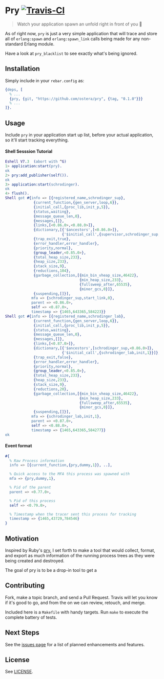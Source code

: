 # Pry [![Travis-CI](https://api.travis-ci.org/ostera/pry.svg)](https://travis-ci.org/ostera/pry)
> Watch your application spawn an unfold right in front of you 🔭

As of right now, `pry` is just a very simple application that will trace and store all of
`erlang:spawn` and `erlang:spawn_link` calls being made for any non-standard Erlang module.

Have a look at `pry_blacklist` to see exactly what's being ignored.

## Installation

Simply include in your `rebar.config` as:

```erlang
{deps, [
  % ...
  {pry, {git, "https://github.com/ostera/pry", {tag, "0.1.0"}}}
  % ...
]}.
```
## Usage

Include `pry` in your application start up list, before your actual application,
so it'll start tracking everything.

#### Shell Sesssion Tutorial

```erlang
Eshell V7.3  (abort with ^G)
1> application:start(pry).
ok
2> pry:add_publisher(self()).
ok
3> application:start(schrodinger).
ok
4> flush().
Shell got #{info => [{registered_name,schrodinger_sup},
             {current_function,{gen_server,loop,6}},
             {initial_call,{proc_lib,init_p,5}},
             {status,waiting},
             {message_queue_len,0},
             {messages,[]},
             {links,[<0.86.0>,<0.88.0>]},
             {dictionary,[{'$ancestors',[<0.86.0>]},
                          {'$initial_call',{supervisor,schrodinger_sup,1}}]},
             {trap_exit,true},
             {error_handler,error_handler},
             {priority,normal},
             {group_leader,<0.85.0>},
             {total_heap_size,233},
             {heap_size,233},
             {stack_size,9},
             {reductions,104},
             {garbage_collection,[{min_bin_vheap_size,46422},
                                  {min_heap_size,233},
                                  {fullsweep_after,65535},
                                  {minor_gcs,0}]},
             {suspending,[]}],
            mfa => {schrodinger_sup,start_link,0},
            parent => <0.86.0>,
            self => <0.87.0>,
            timestamp => {1465,643365,584223}}
Shell got #{info => [{registered_name,schrodinger_lab},
             {current_function,{gen_server,loop,6}},
             {initial_call,{proc_lib,init_p,5}},
             {status,waiting},
             {message_queue_len,0},
             {messages,[]},
             {links,[<0.87.0>]},
             {dictionary,[{'$ancestors',[schrodinger_sup,<0.86.0>]},
                          {'$initial_call',{schrodinger_lab,init,1}}]},
             {trap_exit,false},
             {error_handler,error_handler},
             {priority,normal},
             {group_leader,<0.85.0>},
             {total_heap_size,233},
             {heap_size,233},
             {stack_size,9},
             {reductions,20},
             {garbage_collection,[{min_bin_vheap_size,46422},
                                  {min_heap_size,233},
                                  {fullsweep_after,65535},
                                  {minor_gcs,0}]},
             {suspending,[]}],
            mfa => {schrodinger_lab,init,1},
            parent => <0.87.0>,
            self => <0.88.0>,
            timestamp => {1465,643365,584277}}
ok
```

#### Event format


```erlang
#{
  % Raw Process information
  info => [{current_function,{pry,dummy,1}}, ..],

  % Quick access to the MFA this process was spawned with
  mfa => {pry,dummy,1},

  % Pid of the parent
  parent => <0.77.0>,

  % Pid of this process
  self => <0.79.0>,

  % Timestamp when the tracer sent this process for tracking
  timestamp => {1465,43729,784546}
}
```

## Motivation

Inspired by Ruby's [pry](https://github.com/pry/pry), I set forth to make a tool
that would collect, format, and export as much information of the running process
trees as they were being created and destroyed.

The goal of pry is to be a drop-in tool to get a  

## Contributing

Fork, make a topic branch, and send a Pull Request. Travis will let you know if
it's good to go, and from the on we can review, retouch, and merge.

Included here is a `Makefile` with handy targets. Run `make` to execute the complete
battery of tests.

## Next Steps

See the [issues page](https://github.com/ostera/pry/issues?q=is%3Aopen+is%3Aissue+label%3Aenhancement) for a list of planned enhancements and features.

## License

See [LICENSE](https://github.com/ostera/pry/blob/master/LICENSE).

